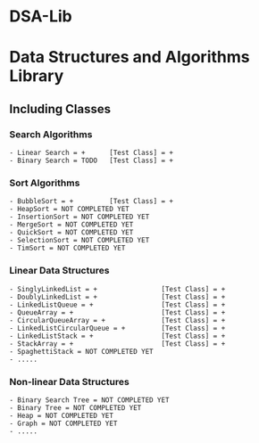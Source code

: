 # DSA-Lib

# Data Structures and Algorithms Library

## Including Classes

### Search Algorithms
    - Linear Search = +      [Test Class] = +
    - Binary Search = TODO   [Test Class] = +

### Sort Algorithms
    - BubbleSort = +         [Test Class] = +
    - HeapSort = NOT COMPLETED YET
    - InsertionSort = NOT COMPLETED YET
    - MergeSort = NOT COMPLETED YET
    - QuickSort = NOT COMPLETED YET
    - SelectionSort = NOT COMPLETED YET
    - TimSort = NOT COMPLETED YET

### Linear Data Structures
    - SinglyLinkedList = +                [Test Class] = +
    - DoublyLinkedList = +                [Test Class] = +
    - LinkedListQueue = +                 [Test Class] = +
    - QueueArray = +                      [Test Class] = +
    - CircularQueueArray = +              [Test Class] = +
    - LinkedListCircularQueue = +         [Test Class] = +
    - LinkedListStack = +                 [Test Class] = +
    - StackArray = +                      [Test Class] = +
    - SpaghettiStack = NOT COMPLETED YET
    - .....

### Non-linear Data Structures
    - Binary Search Tree = NOT COMPLETED YET
    - Binary Tree = NOT COMPLETED YET
    - Heap = NOT COMPLETED YET
    - Graph = NOT COMPLETED YET
    - .....
